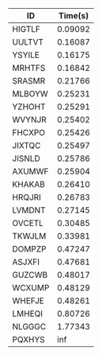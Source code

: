 |ID|Time(s)|
|-|-|
|HIGTLF|0.09092|
|UULTVT|0.16087|
|YSYILE|0.16175|
|MRHTFS|0.16842|
|SRASMR|0.21766|
|MLBOYW|0.25231|
|YZHOHT|0.25291|
|WVYNJR|0.25402|
|FHCXPO|0.25426|
|JIXTQC|0.25497|
|JISNLD|0.25786|
|AXUMWF|0.25904|
|KHAKAB|0.26410|
|HRQJRI|0.26783|
|LVMDNT|0.27145|
|OVCETL|0.30485|
|TKWJLM|0.33981|
|DOMPZP|0.47247|
|ASJXFI|0.47681|
|GUZCWB|0.48017|
|WCXUMP|0.48129|
|WHEFJE|0.48261|
|LMHEQI|0.80726|
|NLGGGC|1.77343|
|PQXHYS|inf|
